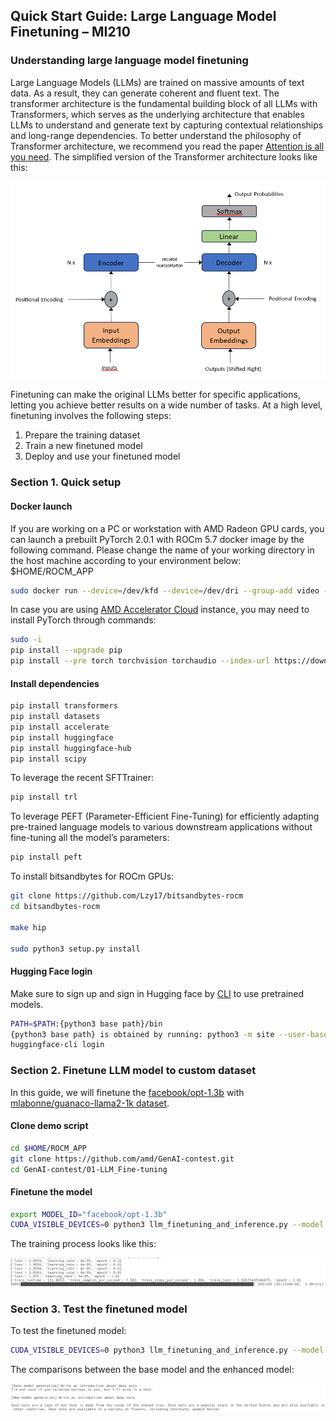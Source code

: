 ## Quick Start Guide: Large Language Model Finetuning – MI210

### Understanding large language model finetuning

Large Language Models (LLMs) are trained on massive amounts of text data. As a result, they can generate coherent and fluent text. The transformer architecture is the fundamental building block of all LLMs with Transformers, which serves as the underlying architecture that enables LLMs to understand and generate text by capturing contextual relationships and long-range dependencies. To better understand the philosophy of Transformer architecture, we recommend you read the paper [Attention is all you need](https://arxiv.org/pdf/1706.03762.pdf). The simplified version of the Transformer architecture looks like this:

![transformer](./img/transformers.png)

Finetuning can make the original LLMs better for specific applications, letting you achieve better results on a wide number of tasks. At a high level, finetuning involves the following steps:
1.	Prepare the training dataset
2.	Train a new finetuned model
3.	Deploy and use your finetuned model

### Section 1. Quick setup

#### Docker launch
If you are working on a PC or workstation with AMD Radeon GPU cards, you can launch a prebuilt PyTorch 2.0.1 with ROCm 5.7 docker image by the following command. Please change the name of your working directory in the host machine according to your environment below: $HOME/ROCM_APP

```bash
sudo docker run --device=/dev/kfd --device=/dev/dri --group-add video --cap-add=SYS_PTRACE --security-opt seccomp=unconfined --ipc=host -it -v $HOME/ROCM_APP:/ROCM_APP -d rocm/pytorch:rocm5.7_ubuntu22.04_py3.10_pytorch_2.0.1
```

In case you are using [AMD Accelerator Cloud](https://aac.amd.com/) instance, you may need to install PyTorch through commands:

```bash
sudo -i
pip install --upgrade pip
pip install --pre torch torchvision torchaudio --index-url https://download.pytorch.org/whl/nightly/rocm5.7 
```
#### Install dependencies

```bash
pip install transformers
pip install datasets
pip install accelerate
pip install huggingface
pip install huggingface-hub
pip install scipy
```

To leverage the recent SFTTrainer: 

```bash
pip install trl
```

To leverage PEFT (Parameter-Efficient Fine-Tuning) for efficiently adapting pre-trained language models to various downstream applications without fine-tuning all the model’s parameters:

```bash
pip install peft
```

To install bitsandbytes for ROCm GPUs:

```bash
git clone https://github.com/Lzy17/bitsandbytes-rocm
cd bitsandbytes-rocm

make hip

sudo python3 setup.py install
```

#### Hugging Face login
Make sure to sign up and sign in Hugging face by [CLI](https://huggingface.co/docs/huggingface_hub/quick-start#login ) to use pretrained models. 

```bash
PATH=$PATH:{python3 base path}/bin
{python3 base path} is obtained by running: python3 -m site --user-base
huggingface-cli login
```

### Section 2. Finetune LLM model to custom dataset

In this guide, we will finetune the [facebook/opt-1.3b](https://huggingface.co/facebook/opt-1.3b) with [mlabonne/guanaco-llama2-1k dataset](https://huggingface.co/datasets/mlabonne/guanaco-llama2-1k).

#### Clone demo script 

```bash
cd $HOME/ROCM_APP
git clone https://github.com/amd/GenAI-contest.git
cd GenAI-contest/01-LLM_Fine-tuning
```

#### Finetune the model

```bash
export MODEL_ID="facebook/opt-1.3b"
CUDA_VISIBLE_DEVICES=0 python3 llm_finetuning_and_inference.py --model-id=$MODEL_ID
```

The training process looks like this:

![base training](./img/training-nq.png)

### Section 3. Test the finetuned model

To test the finetuned model:

```bash
CUDA_VISIBLE_DEVICES=0 python3 llm_finetuning_and_inference.py --model-id=$MODEL_ID --inference
```

The comparisons between the base model and the enhanced model:

![result](./img/result.png)